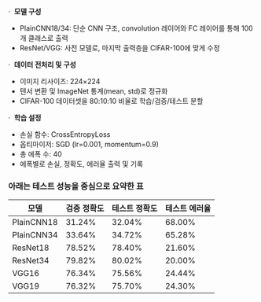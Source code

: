 ·  **모델 구성**

- PlainCNN18/34: 단순 CNN 구조, convolution 레이어와 FC 레이어를 통해 100개 클래스로 출력
- ResNet/VGG: 사전 모델로, 마지막 출력층을 CIFAR-100에 맞게 수정

·  **데이터 전처리 및 구성**

- 이미지 리사이즈: 224×224
- 텐서 변환 및 ImageNet 통계(mean, std)로 정규화
- CIFAR-100 데이터셋을 80:10:10 비율로 학습/검증/테스트 분할

·  **학습 설정**

- 손실 함수: CrossEntropyLoss
- 옵티마이저: SGD (lr=0.001, momentum=0.9)
- 총 에폭 수: 40
- 에폭별로 손실, 정확도, 에러율 출력 및 기록

### 아래는 테스트 성능을 중심으로 요약한 표

| 모델         | 검증 정확도 | 테스트 정확도 | 테스트 에러율 |
| ---------- | ------ | ------- | ------- |
| PlainCNN18 | 31.24% | 32.04%  | 68.00%  |
| PlainCNN34 | 33.64% | 34.72%  | 65.28%  |
| ResNet18   | 78.52% | 78.40%  | 21.60%  |
| ResNet34   | 79.82% | 80.02%  | 20.00%  |
| VGG16      | 76.34% | 75.56%  | 24.44%  |
| VGG19      | 76.32% | 75.70%  | 24.30%  |